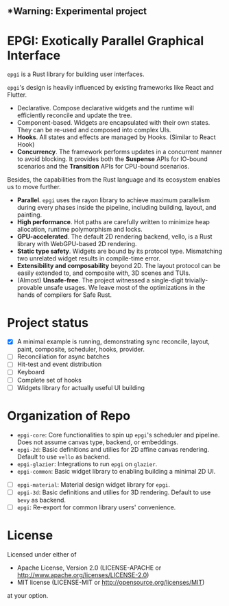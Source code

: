 *Warning: Experimental project
---

# EPGI: Exotically Parallel Graphical Interface

`epgi` is a Rust library for building user interfaces.

`epgi`'s design is heavily influenced by existing frameworks like React and Flutter.
- Declarative. Compose declarative widgets and the runtime will efficiently reconcile and update the tree.
- Component-based. Widgets are encapsulated with their own states. They can be re-used and composed into complex UIs.
- **Hooks**. All states and effects are managed by Hooks. (Similar to React Hook)
- **Concurrency**. The framework performs updates in a concurrent manner to avoid blocking. It provides both the **Suspense** APIs for IO-bound scenarios and the **Transition** APIs for CPU-bound scenarios.

Besides, the capabilities from the Rust language and its ecosystem enables us to move further.
- **Parallel**. `epgi` uses the rayon library to achieve maximum parallelism during every phases inside the pipeline, including building, layout, and painting.
- **High performance**. Hot paths are carefully written to minimize heap allocation, runtime polymorphism and locks.
- **GPU-accelerated**. The default 2D rendering backend, vello, is a Rust library with WebGPU-based 2D rendering.
- **Static type safety**. Widgets are bound by its protocol type. Mismatching two unrelated widget results in compile-time error.
- **Extensibility and composability** beyond 2D. The layout protocol can be easily extended to, and composite with, 3D scenes and TUIs.
- (Almost) **Unsafe-free**. The project witnessed a single-digit trivially-provable unsafe usages. We leave most of the optimizations in the hands of compilers for Safe Rust.

# Project status
- [x] A minimal example is running, demonstrating sync reconcile, layout, paint, composite, scheduler, hooks, provider.
- [ ] Reconciliation for async batches
- [ ] Hit-test and event distribution
- [ ] Keyboard
- [ ] Complete set of hooks
- [ ] Widgets library for actually useful UI building

# Organization of Repo
- `epgi-core`: Core functionalities to spin up `epgi`'s scheduler and pipeline. Does not assume canvas type, backend, or embeddings.
- `epgi-2d`: Basic definitions and utilies for 2D affine canvas rendering. Default to use `vello` as backend.
- `epgi-glazier`: Integrations to run `epgi` on `glazier`.
- `epgi-common`: Basic widget library to enabling building a minimal 2D UI.
- [ ] `epgi-material`: Material design widget library for `epgi`.
- [ ] `epgi-3d`: Basic definitions and utilies for 3D rendering. Default to use `bevy` as backend.
- [ ] `epgi`: Re-export for common library users' convenience.

# License
Licensed under either of
- Apache License, Version 2.0 (LICENSE-APACHE or http://www.apache.org/licenses/LICENSE-2.0)
- MIT license (LICENSE-MIT or http://opensource.org/licenses/MIT)

at your option.
